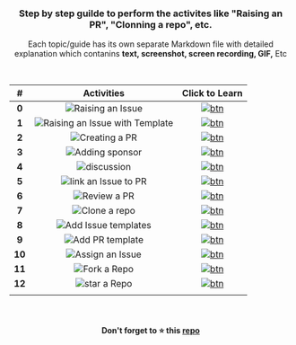 <div align="center">
<h3>Step by step guilde to perform the activites like "Raising an PR", "Clonning a repo", etc.</h3>
<p>Each topic/guide has its own separate Markdown file with detailed explanation which contanins <b>text, screenshot, screen recording, GIF,</b> Etc</p>
</div>
  
<br>

|#|Activities| Click to Learn |
|:--:|:---:|:--:|
|**0**|![Raising an Issue](https://user-images.githubusercontent.com/51878265/173872697-47e35c81-2b18-470f-95e9-127a3f37e28a.png)|[![btn](https://user-images.githubusercontent.com/51878265/170811882-a83b7439-07cc-4786-8516-45a4cd8d0e83.png)](guide/rasing-issue.md)|
|**1**|![Raising an Issue with Template](https://user-images.githubusercontent.com/51878265/173872695-7bbf2b58-0395-4173-b7a5-43a8f963d923.png)|[![btn](https://user-images.githubusercontent.com/51878265/170811882-a83b7439-07cc-4786-8516-45a4cd8d0e83.png)](guide/raise-issue-template.md)|
|**2**|![Creating a PR](https://user-images.githubusercontent.com/51878265/169852535-2b1a2c78-3e67-4b1a-9289-0728449e9c22.png)|[![btn](https://user-images.githubusercontent.com/51878265/170811882-a83b7439-07cc-4786-8516-45a4cd8d0e83.png)](guide/creating-pr.md)|
|**3**|![Adding sponsor](https://user-images.githubusercontent.com/51878265/169852640-f9e11484-aacf-4ba2-b5d8-413a0df0377d.png)|[![btn](https://user-images.githubusercontent.com/51878265/170811882-a83b7439-07cc-4786-8516-45a4cd8d0e83.png)](guide/adding-sponsor.md)|
|**4**|![discussion](https://user-images.githubusercontent.com/51878265/169856151-441be993-6a7d-490b-a24e-cd35a7996e33.png)|[![btn](https://user-images.githubusercontent.com/51878265/170811882-a83b7439-07cc-4786-8516-45a4cd8d0e83.png)](guide/starting-discussion.md)|
|**5**|![link an Issue to PR](https://user-images.githubusercontent.com/51878265/169856340-869b313e-149c-4d8d-9289-4f455cd106a4.png)|[![btn](https://user-images.githubusercontent.com/51878265/170811882-a83b7439-07cc-4786-8516-45a4cd8d0e83.png)](guide/linking-issue-with-pr.md)|
|**6**|![Review a PR](https://user-images.githubusercontent.com/51878265/169856416-cb7594f5-2046-4ec8-a7e6-bc004c0aa261.png)|[![btn](https://user-images.githubusercontent.com/51878265/170811882-a83b7439-07cc-4786-8516-45a4cd8d0e83.png)](guide/reviewing-pr.md)|
|**7**|![Clone a repo](https://user-images.githubusercontent.com/51878265/169856500-cd553626-7ffc-4376-920d-f52aaf98efdc.png)|[![btn](https://user-images.githubusercontent.com/51878265/170811882-a83b7439-07cc-4786-8516-45a4cd8d0e83.png)](guide/cloning-repo.md)|
|**8**|![Add Issue templates](https://user-images.githubusercontent.com/51878265/169856587-06204a57-2d75-4b0e-aa23-9c87440eefdd.png)|[![btn](https://user-images.githubusercontent.com/51878265/170811882-a83b7439-07cc-4786-8516-45a4cd8d0e83.png)](guide/adding-issue-template.md)|
|**9**|![Add PR template](https://user-images.githubusercontent.com/51878265/169856675-1d6a68e7-599b-4b2f-b99f-d6b59db9c80b.png)|[![btn](https://user-images.githubusercontent.com/51878265/170811882-a83b7439-07cc-4786-8516-45a4cd8d0e83.png)](guide/adding-pr-template.md)|
|**10**|![Assign an Issue](https://user-images.githubusercontent.com/51878265/169856762-eeb5ce9c-cd38-4fce-8aa9-3ce0dfc40e1f.png)|[![btn](https://user-images.githubusercontent.com/51878265/170811882-a83b7439-07cc-4786-8516-45a4cd8d0e83.png)](guide/assigning-issue.md)|
|**11**|![Fork a Repo](https://user-images.githubusercontent.com/101465555/181934334-bb0835a2-4213-4c3f-849e-2d36bb0df04c.png)|[![btn](https://user-images.githubusercontent.com/51878265/170811882-a83b7439-07cc-4786-8516-45a4cd8d0e83.png)](guide/fork-repo.md)|
|**12**|![star a Repo](https://user-images.githubusercontent.com/101465555/181934604-5f5eb441-304c-40fe-8f8d-4180a91721a0.png)|[![btn](https://user-images.githubusercontent.com/51878265/170811882-a83b7439-07cc-4786-8516-45a4cd8d0e83.png)](guide/star-repo.md)|
||||







<br>
<h4 align="center">Don't forget to ⭐ this <a href="https://github.com/Pradumnasaraf/open-source-with-pradumna">repo</a></h4>

